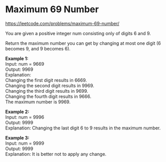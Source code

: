 # Maximum 69 Number
https://leetcode.com/problems/maximum-69-number/

You are given a positive integer num consisting only of digits 6 and 9.

Return the maximum number you can get by changing at most one digit (6 becomes 9, and 9 becomes 6).

<b>Example 1:</b>\
Input: num = 9669\
Output: 9969\
Explanation:\
Changing the first digit results in 6669.\
Changing the second digit results in 9969.\
Changing the third digit results in 9699.\
Changing the fourth digit results in 9666.\
The maximum number is 9969.

<b>Example 2:</b>\
Input: num = 9996\
Output: 9999\
Explanation: Changing the last digit 6 to 9 results in the maximum number.

<b>Example 3:</b>\
Input: num = 9999\
Output: 9999\
Explanation: It is better not to apply any change.